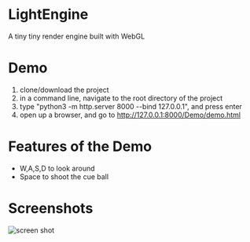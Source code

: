 # LightEngine
A tiny tiny render engine built with WebGL

# Demo
1. clone/download the project
2. in a command line, navigate to the root directory of the project
3. type "python3 -m http.server 8000 --bind 127.0.0.1", and press enter
4. open up a browser, and go to http://127.0.0.1:8000/Demo/demo.html


# Features of the Demo
* W,A,S,D to look around
* Space to shoot the cue ball

# Screenshots
![screen shot](https://raw.githubusercontent.com/AmesingFlank/LightEngine/master/Demo/demo_scree_shot.png)
